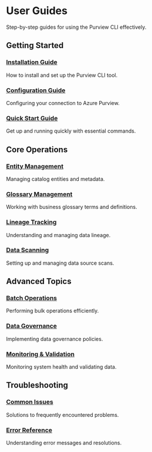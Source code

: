 # User Guides

Step-by-step guides for using the Purview CLI effectively.

## Getting Started

### [Installation Guide](installation.md)
How to install and set up the Purview CLI tool.

### [Configuration Guide](configuration.md)
Configuring your connection to Azure Purview.

### [Quick Start Guide](quickstart.md)
Get up and running quickly with essential commands.

## Core Operations

### [Entity Management](entity-management.md)
Managing catalog entities and metadata.

### [Glossary Management](glossary-management.md)
Working with business glossary terms and definitions.

### [Lineage Tracking](lineage-tracking.md)
Understanding and managing data lineage.

### [Data Scanning](data-scanning.md)
Setting up and managing data source scans.

## Advanced Topics

### [Batch Operations](batch-operations.md)
Performing bulk operations efficiently.

### [Data Governance](data-governance.md)
Implementing data governance policies.

### [Monitoring & Validation](monitoring.md)
Monitoring system health and validating data.

## Troubleshooting

### [Common Issues](troubleshooting.md)
Solutions to frequently encountered problems.

### [Error Reference](error-reference.md)
Understanding error messages and resolutions.
